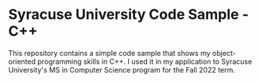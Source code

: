 # Syracuse University Code Sample - C++

This repository contains a simple code sample that shows my object-oriented programming skills in C++. I used it in my application to Syracuse University's MS in Computer Science program for the Fall 2022 term.
